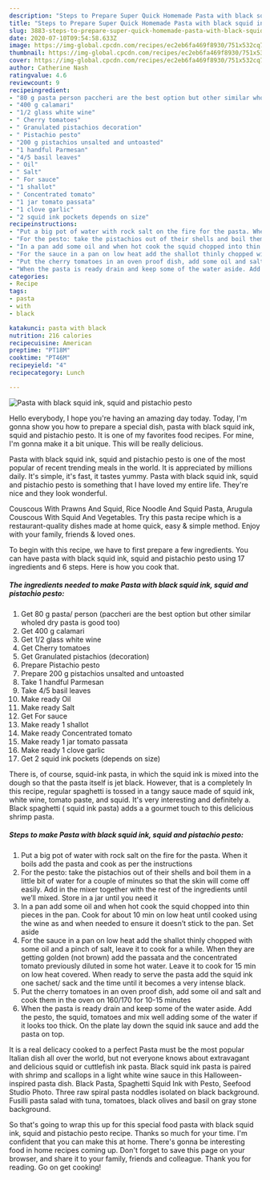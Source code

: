 ```yaml
---
description: "Steps to Prepare Super Quick Homemade Pasta with black squid ink, squid and pistachio pesto"
title: "Steps to Prepare Super Quick Homemade Pasta with black squid ink, squid and pistachio pesto"
slug: 3883-steps-to-prepare-super-quick-homemade-pasta-with-black-squid-ink-squid-and-pistachio-pesto
date: 2020-07-10T09:54:58.633Z
image: https://img-global.cpcdn.com/recipes/ec2eb6fa469f8930/751x532cq70/pasta-with-black-squid-ink-squid-and-pistachio-pesto-recipe-main-photo.jpg
thumbnail: https://img-global.cpcdn.com/recipes/ec2eb6fa469f8930/751x532cq70/pasta-with-black-squid-ink-squid-and-pistachio-pesto-recipe-main-photo.jpg
cover: https://img-global.cpcdn.com/recipes/ec2eb6fa469f8930/751x532cq70/pasta-with-black-squid-ink-squid-and-pistachio-pesto-recipe-main-photo.jpg
author: Catherine Nash
ratingvalue: 4.6
reviewcount: 9
recipeingredient:
- "80 g pasta person paccheri are the best option but other similar wholed dry pasta is good too"
- "400 g calamari"
- "1/2 glass white wine"
- " Cherry tomatoes"
- " Granulated pistachios decoration"
- " Pistachio pesto"
- "200 g pistachios unsalted and untoasted"
- "1 handful Parmesan"
- "4/5 basil leaves"
- " Oil"
- " Salt"
- " For sauce"
- "1 shallot"
- " Concentrated tomato"
- "1 jar tomato passata"
- "1 clove garlic"
- "2 squid ink pockets depends on size"
recipeinstructions:
- "Put a big pot of water with rock salt on the fire for the pasta. When it boils add the pasta and cook as per the instructions"
- "For the pesto: take the pistachios out of their shells and boil them in a little bit of water for a couple of minutes so that the skin will come off easily. Add in the mixer together with the rest of the ingredients until we’ll mixed. Store in a jar until you need it"
- "In a pan add some oil and when hot cook the squid chopped into thin pieces in the pan. Cook for about 10 min on low heat until cooked using the wine as and when needed to ensure it doesn’t stick to the pan. Set aside"
- "For the sauce in a pan on low heat add the shallot thinly chopped with some oil and a pinch of salt, leave it to cook for a while. When they are getting golden (not brown) add the passata and the concentrated tomato previously diluted in some hot water. Leave it to cook for 15 min on low heat covered. When ready to serve the pasta add the squid ink one sachet/ sack and the time until it becomes a very intense black."
- "Put the cherry tomatoes in an oven proof dish, add some oil and salt and cook them in the oven on 160/170 for 10-15 minutes"
- "When the pasta is ready drain and keep some of the water aside. Add the pesto, the squid, tomatoes and mix well adding some of the water if it looks too thick. On the plate lay down the squid ink sauce and add the pasta on top."
categories:
- Recipe
tags:
- pasta
- with
- black

katakunci: pasta with black 
nutrition: 216 calories
recipecuisine: American
preptime: "PT18M"
cooktime: "PT46M"
recipeyield: "4"
recipecategory: Lunch

---
```



![Pasta with black squid ink, squid and pistachio pesto](https://img-global.cpcdn.com/recipes/ec2eb6fa469f8930/751x532cq70/pasta-with-black-squid-ink-squid-and-pistachio-pesto-recipe-main-photo.jpg)

Hello everybody, I hope you're having an amazing day today. Today, I'm gonna show you how to prepare a special dish, pasta with black squid ink, squid and pistachio pesto. It is one of my favorites food recipes. For mine, I'm gonna make it a bit unique. This will be really delicious.

Pasta with black squid ink, squid and pistachio pesto is one of the most popular of recent trending meals in the world. It is appreciated by millions daily. It's simple, it's fast, it tastes yummy. Pasta with black squid ink, squid and pistachio pesto is something that I have loved my entire life. They're nice and they look wonderful.

Couscous With Prawns And Squid, Rice Noodle And Squid Pasta, Arugula Couscous With Squid And Vegetables. Try this pasta recipe which is a restaurant-quality dishes made at home quick, easy &amp; simple method. Enjoy with your family, friends &amp; loved ones.


To begin with this recipe, we have to first prepare a few ingredients. You can have pasta with black squid ink, squid and pistachio pesto using 17 ingredients and 6 steps. Here is how you cook that.

<!--inarticleads1-->

##### The ingredients needed to make Pasta with black squid ink, squid and pistachio pesto:

1. Get 80 g pasta/ person (paccheri are the best option but other similar wholed dry pasta is good too)
1. Get 400 g calamari
1. Get 1/2 glass white wine
1. Get  Cherry tomatoes
1. Get  Granulated pistachios (decoration)
1. Prepare  Pistachio pesto
1. Prepare 200 g pistachios unsalted and untoasted
1. Take 1 handful Parmesan
1. Take 4/5 basil leaves
1. Make ready  Oil
1. Make ready  Salt
1. Get  For sauce
1. Make ready 1 shallot
1. Make ready  Concentrated tomato
1. Make ready 1 jar tomato passata
1. Make ready 1 clove garlic
1. Get 2 squid ink pockets (depends on size)


There is, of course, squid-ink pasta, in which the squid ink is mixed into the dough so that the pasta itself is jet black. However, that is a completely In this recipe, regular spaghetti is tossed in a tangy sauce made of squid ink, white wine, tomato paste, and squid. It&#39;s very interesting and definitely a. Black spaghetti ( squid ink pasta) adds a a gourmet touch to this delicious shrimp pasta. 

<!--inarticleads2-->

##### Steps to make Pasta with black squid ink, squid and pistachio pesto:

1. Put a big pot of water with rock salt on the fire for the pasta. When it boils add the pasta and cook as per the instructions
1. For the pesto: take the pistachios out of their shells and boil them in a little bit of water for a couple of minutes so that the skin will come off easily. Add in the mixer together with the rest of the ingredients until we’ll mixed. Store in a jar until you need it
1. In a pan add some oil and when hot cook the squid chopped into thin pieces in the pan. Cook for about 10 min on low heat until cooked using the wine as and when needed to ensure it doesn’t stick to the pan. Set aside
1. For the sauce in a pan on low heat add the shallot thinly chopped with some oil and a pinch of salt, leave it to cook for a while. When they are getting golden (not brown) add the passata and the concentrated tomato previously diluted in some hot water. Leave it to cook for 15 min on low heat covered. When ready to serve the pasta add the squid ink one sachet/ sack and the time until it becomes a very intense black.
1. Put the cherry tomatoes in an oven proof dish, add some oil and salt and cook them in the oven on 160/170 for 10-15 minutes
1. When the pasta is ready drain and keep some of the water aside. Add the pesto, the squid, tomatoes and mix well adding some of the water if it looks too thick. On the plate lay down the squid ink sauce and add the pasta on top.


It is a real delicacy cooked to a perfect Pasta must be the most popular Italian dish all over the world, but not everyone knows about extravagant and delicious squid or cuttlefish ink pasta. Black squid ink pasta is paired with shrimp and scallops in a light white wine sauce in this Halloween-inspired pasta dish. Black Pasta, Spaghetti Squid Ink with Pesto, Seefood Studio Photo. Three raw spiral pasta noddles isolated on black background. Fusilli pasta salad with tuna, tomatoes, black olives and basil on gray stone background. 

So that's going to wrap this up for this special food pasta with black squid ink, squid and pistachio pesto recipe. Thanks so much for your time. I'm confident that you can make this at home. There's gonna be interesting food in home recipes coming up. Don't forget to save this page on your browser, and share it to your family, friends and colleague. Thank you for reading. Go on get cooking!
